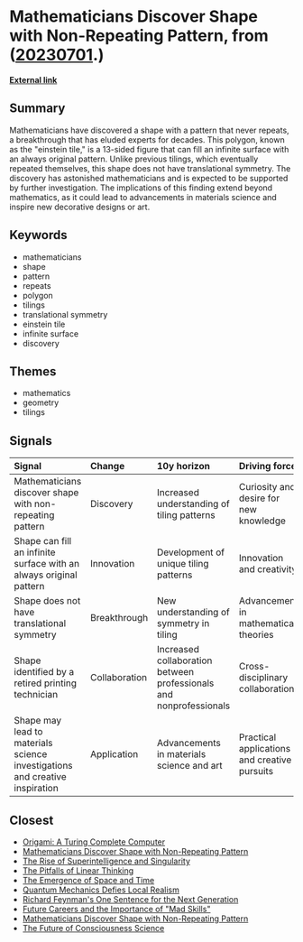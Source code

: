 # __Mathematicians Discover Shape with Non-Repeating Pattern__, from ([20230701](https://kghosh.substack.com/p/20230701).)

__[External link](https://www.smithsonianmag.com/smart-news/at-long-last-mathematicians-have-found-a-shape-with-a-pattern-that-never-repeats-180981899/)__



## Summary

Mathematicians have discovered a shape with a pattern that never repeats, a breakthrough that has eluded experts for decades. This polygon, known as the "einstein tile," is a 13-sided figure that can fill an infinite surface with an always original pattern. Unlike previous tilings, which eventually repeated themselves, this shape does not have translational symmetry. The discovery has astonished mathematicians and is expected to be supported by further investigation. The implications of this finding extend beyond mathematics, as it could lead to advancements in materials science and inspire new decorative designs or art.

## Keywords

* mathematicians
* shape
* pattern
* repeats
* polygon
* tilings
* translational symmetry
* einstein tile
* infinite surface
* discovery

## Themes

* mathematics
* geometry
* tilings

## Signals

| Signal                                                                      | Change        | 10y horizon                                                        | Driving force                                |
|:----------------------------------------------------------------------------|:--------------|:-------------------------------------------------------------------|:---------------------------------------------|
| Mathematicians discover shape with non-repeating pattern                    | Discovery     | Increased understanding of tiling patterns                         | Curiosity and desire for new knowledge       |
| Shape can fill an infinite surface with an always original pattern          | Innovation    | Development of unique tiling patterns                              | Innovation and creativity                    |
| Shape does not have translational symmetry                                  | Breakthrough  | New understanding of symmetry in tiling                            | Advancement in mathematical theories         |
| Shape identified by a retired printing technician                           | Collaboration | Increased collaboration between professionals and nonprofessionals | Cross-disciplinary collaboration             |
| Shape may lead to materials science investigations and creative inspiration | Application   | Advancements in materials science and art                          | Practical applications and creative pursuits |

## Closest

* [Origami: A Turing Complete Computer](e007656897e9442ceb1a11e299ef70df)
* [Mathematicians Discover Shape with Non-Repeating Pattern](878524351f159f818bc2c8ebcd95c0d7)
* [The Rise of Superintelligence and Singularity](5d18d0fdee756046650b4c957ac43730)
* [The Pitfalls of Linear Thinking](c2c11b9a5c7863cff20d68b1e1601a1d)
* [The Emergence of Space and Time](47ec89d0247058ebf93d0524269c7cf7)
* [Quantum Mechanics Defies Local Realism](cfa7b88cc31a76b552fd670d315800cc)
* [Richard Feynman's One Sentence for the Next Generation](f74cce891f9a28209838900562566179)
* [Future Careers and the Importance of "Mad Skills"](572ff244f383344150f88e74397cc5de)
* [Mathematicians Discover Shape with Non-Repeating Pattern](878524351f159f818bc2c8ebcd95c0d7)
* [The Future of Consciousness Science](098f4de4b2e0da23ef41a92329c5e761)